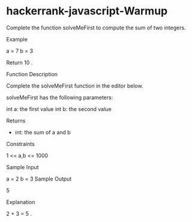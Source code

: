# hackerrank-javascript-Warmup

Complete the function solveMeFirst to compute the sum of two integers.

Example

a = 7
b = 3 

Return 10 .

Function Description

Complete the solveMeFirst function in the editor below.

solveMeFirst has the following parameters:

  int a: the first value
  int b: the second value
  
Returns
- int: the sum of a and b 

Constraints

1 <= a,b <= 1000

Sample Input

a = 2
b = 3
Sample Output

5

Explanation

2 + 3 = 5
.
